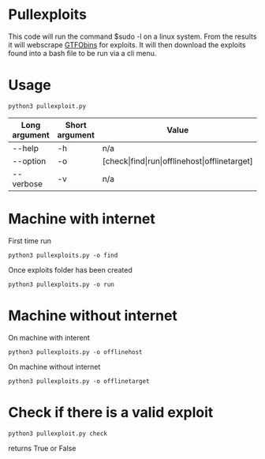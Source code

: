 # Pullexploits

This code will run the command $sudo -l on a linux system. From the results it will webscrape [GTFObins](https://gtfobins.github.io/) for exploits. It will then download the exploits found into a bash file to be run via a cli menu.

# Usage

```
python3 pullexploit.py
```

Long argument | Short argument | Value                 
------------  | -------------  | -------------
--help        | -h             | n/a
--option      | -o             | [check\|find\|run\|offlinehost\|offlinetarget]
--verbose     | -v             | n/a 

# Machine with internet

First time run
```
python3 pullexploits.py -o find
```

Once exploits folder has been created
```
python3 pullexploits.py -o run
```
# Machine without internet

On machine with interent
```
python3 pullexploits.py -o offlinehost
```

On machine without internet
```
python3 pullexploits.py -o offlinetarget
```
# Check if there is a valid exploit

```
python3 pullexploit.py check
```

returns True or False
